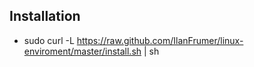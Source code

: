 ## Installation

- sudo curl -L https://raw.github.com/IlanFrumer/linux-enviroment/master/install.sh | sh